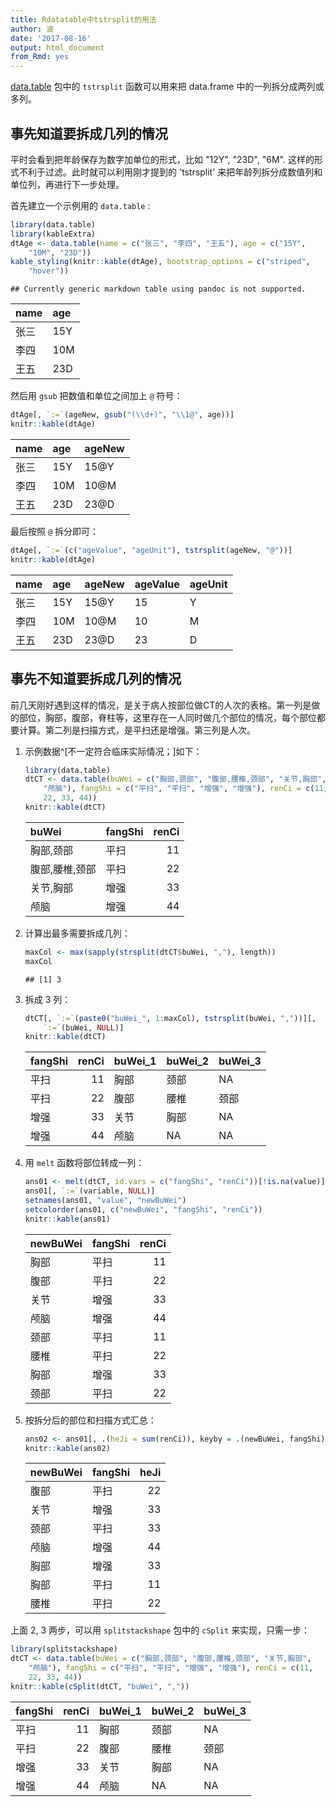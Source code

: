 ```yaml
---
title: Rdatatable中tstrsplit的用法
author: 波
date: '2017-08-16'
output: html_document
from_Rmd: yes
---
```


[data.table](http://rdatatable.com) 包中的 `tstrsplit` 函数可以用来把 data.frame 中的一列拆分成两列或多列。

## 事先知道要拆成几列的情况
平时会看到把年龄保存为数字加单位的形式，比如 "12Y", "23D", "6M". 这样的形式不利于过滤。此时就可以利用刚才提到的 'tstrsplit' 来把年龄列拆分成数值列和单位列，再进行下一步处理。

首先建立一个示例用的 `data.table` : 

```r
library(data.table)
library(kableExtra)
dtAge <- data.table(name = c("张三", "李四", "王五"), age = c("15Y", 
    "10M", "23D"))
kable_styling(knitr::kable(dtAge), bootstrap_options = c("striped", 
    "hover"))
```

```
## Currently generic markdown table using pandoc is not supported.
```



|name |age |
|:----|:---|
|张三 |15Y |
|李四 |10M |
|王五 |23D |

然后用 `gsub` 把数值和单位之间加上 `@` 符号：

```r
dtAge[, `:=`(ageNew, gsub("(\\d+)", "\\1@", age))]
knitr::kable(dtAge)
```



|name |age |ageNew |
|:----|:---|:------|
|张三 |15Y |15@Y   |
|李四 |10M |10@M   |
|王五 |23D |23@D   |

最后按照 `@` 拆分即可：

```r
dtAge[, `:=`(c("ageValue", "ageUnit"), tstrsplit(ageNew, "@"))]
knitr::kable(dtAge)
```



|name |age |ageNew |ageValue |ageUnit |
|:----|:---|:------|:--------|:-------|
|张三 |15Y |15@Y   |15       |Y       |
|李四 |10M |10@M   |10       |M       |
|王五 |23D |23@D   |23       |D       |

## 事先不知道要拆成几列的情况

前几天刚好遇到这样的情况，是关于病人按部位做CT的人次的表格。第一列是做的部位，胸部，腹部，脊柱等，这里存在一人同时做几个部位的情况，每个部位都要计算。第二列是扫描方式，是平扫还是增强。第三列是人次。

1. 示例数据^[不一定符合临床实际情况；]如下：
    
    ```r
    library(data.table)
    dtCT <- data.table(buWei = c("胸部,颈部", "腹部,腰椎,颈部", "关节,胸部", 
        "颅脑"), fangShi = c("平扫", "平扫", "增强", "增强"), renCi = c(11, 
        22, 33, 44))
    knitr::kable(dtCT)
    ```
    
    
    
    |buWei          |fangShi | renCi|
    |:--------------|:-------|-----:|
    |胸部,颈部      |平扫    |    11|
    |腹部,腰椎,颈部 |平扫    |    22|
    |关节,胸部      |增强    |    33|
    |颅脑           |增强    |    44|

2. 计算出最多需要拆成几列：
    
    ```r
    maxCol <- max(sapply(strsplit(dtCT$buWei, ","), length))
    maxCol
    ```
    
    ```
    ## [1] 3
    ```

3. 拆成 3 列：
    
    ```r
    dtCT[, `:=`(paste0("buWei_", 1:maxCol), tstrsplit(buWei, ","))][, 
        `:=`(buWei, NULL)]
    knitr::kable(dtCT)
    ```
    
    
    
    |fangShi | renCi|buWei_1 |buWei_2 |buWei_3 |
    |:-------|-----:|:-------|:-------|:-------|
    |平扫    |    11|胸部    |颈部    |NA      |
    |平扫    |    22|腹部    |腰椎    |颈部    |
    |增强    |    33|关节    |胸部    |NA      |
    |增强    |    44|颅脑    |NA      |NA      |

4. 用 `melt` 函数将部位转成一列：
    
    ```r
    ans01 <- melt(dtCT, id.vars = c("fangShi", "renCi"))[!is.na(value)]
    ans01[, `:=`(variable, NULL)]
    setnames(ans01, "value", "newBuWei")
    setcolorder(ans01, c("newBuWei", "fangShi", "renCi"))
    knitr::kable(ans01)
    ```
    
    
    
    |newBuWei |fangShi | renCi|
    |:--------|:-------|-----:|
    |胸部     |平扫    |    11|
    |腹部     |平扫    |    22|
    |关节     |增强    |    33|
    |颅脑     |增强    |    44|
    |颈部     |平扫    |    11|
    |腰椎     |平扫    |    22|
    |胸部     |增强    |    33|
    |颈部     |平扫    |    22|

5. 按拆分后的部位和扫描方式汇总：
    
    ```r
    ans02 <- ans01[, .(heJi = sum(renCi)), keyby = .(newBuWei, fangShi)]
    knitr::kable(ans02)
    ```
    
    
    
    |newBuWei |fangShi | heJi|
    |:--------|:-------|----:|
    |腹部     |平扫    |   22|
    |关节     |增强    |   33|
    |颈部     |平扫    |   33|
    |颅脑     |增强    |   44|
    |胸部     |增强    |   33|
    |胸部     |平扫    |   11|
    |腰椎     |平扫    |   22|

上面 2, 3 两步，可以用 `splitstackshape` 包中的 `cSplit` 来实现，只需一步：

```r
library(splitstackshape)
dtCT <- data.table(buWei = c("胸部,颈部", "腹部,腰椎,颈部", "关节,胸部", 
    "颅脑"), fangShi = c("平扫", "平扫", "增强", "增强"), renCi = c(11, 
    22, 33, 44))
knitr::kable(cSplit(dtCT, "buWei", ","))
```



|fangShi | renCi|buWei_1 |buWei_2 |buWei_3 |
|:-------|-----:|:-------|:-------|:-------|
|平扫    |    11|胸部    |颈部    |NA      |
|平扫    |    22|腹部    |腰椎    |颈部    |
|增强    |    33|关节    |胸部    |NA      |
|增强    |    44|颅脑    |NA      |NA      |

